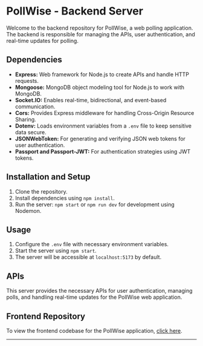 # PollWise - Backend Server

Welcome to the backend repository for PollWise, a web polling application. The backend is responsible for managing the APIs, user authentication, and real-time updates for polling.

## Dependencies

- **Express:** Web framework for Node.js to create APIs and handle HTTP requests.
- **Mongoose:** MongoDB object modeling tool for Node.js to work with MongoDB.
- **Socket.IO:** Enables real-time, bidirectional, and event-based communication.
- **Cors:** Provides Express middleware for handling Cross-Origin Resource Sharing.
- **Dotenv:** Loads environment variables from a `.env` file to keep sensitive data secure.
- **JSONWebToken:** For generating and verifying JSON web tokens for user authentication.
- **Passport and Passport-JWT:** For authentication strategies using JWT tokens.

## Installation and Setup

1. Clone the repository.
2. Install dependencies using `npm install`.
3. Run the server: `npm start` or `npm run dev` for development using Nodemon.

## Usage

1. Configure the `.env` file with necessary environment variables.
2. Start the server using `npm start`.
3. The server will be accessible at `localhost:5173` by default.

## APIs

This server provides the necessary APIs for user authentication, managing polls, and handling real-time updates for the PollWise web application.

## Frontend Repository

To view the frontend codebase for the PollWise application, [click here](https://github.com/aswanthkumarp/PollWise-V1.0).

---

